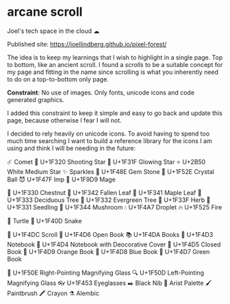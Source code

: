 # arcane scroll

Joel's tech space in the cloud ☁

Published site: https://joellindberg.github.io/pixel-forest/

The idea is to keep my learnings that I wish to highlight in a single page. Top to bottom, like an ancient scroll. I found a *scrolls* to be a suitable concept for my page and fitting in the name since scrolling is what you inherently need to do on a top-to-bottom only page.

**Constraint**: No use of images. Only fonts, unicode icons and code generated graphics.

I added this constraint to keep it simple and easy to go back and update this page, because otherwise I fear I will not.

I decided to rely heavily on unicode icons. To avoid having to spend too much time searching I want to build a reference library for the icons I am using and think I will be needing in the future:

☄️ Comet
🌠 U+1F320 Shooting Star
🌟 U+1F31F Glowing Star
⭐ U+2B50 White Medium Star
✨ Sparkles
💎 U+1F48E Gem Stone
🔮 U+1F52E Crystal Ball
😈 U+1F47F Imp
🧙 U+1F9D9 Mage

🌰 U+1F330 Chestnut
🍂 U+1F342 Fallen Leaf
🍁 U+1F341 Maple Leaf
🌳 U+1F333 Deciduous Tree
🌲 U+1F332 Evergreen Tree
🌿 U+1F33F Herb
🌱 U+1F331 Seedling
🍄 U+1F344 Mushroom
💧 U+1F4A7 Droplet
🔥 U+1F525 Fire

🐢 Turtle
🐍 U+1F40D Snake

📜 U+1F4DC Scroll
📖 U+1F4D6 Open Book
📚 U+1F4DA Books
📓 U+1F4D3 Notebook
📔 U+1F4D4 Notebook with Deocorative Cover
📕 U+1F4D5 Closed Book
📙 U+1F4D9 Orange Book
📘 U+1F4D8 Blue Book
📗 U+1F4D7 Green Book

🔎 U+1F50E Right-Pointing Magnifying Glass
🔍 U+1F50D Left-Pointing Magnifying Glass
👓 U+1F453 Eyeglasses
✒️ Black Nib
🎨 Arist Palette
🖌️ Paintbrush
🖍️ Crayon
⚗️ Alembic
